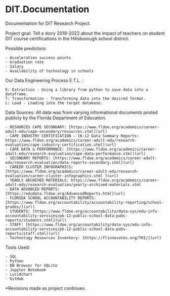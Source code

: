 # DIT.Documentation
Documentation for DIT Research Project.


Project goal: Tell a story 2018-2022 about the impact of teachers on student DIT course certifications in the Hillsborough school district.

Possible predictors:

	- Acceleration success points
 	- Graduation rate
	- Salary
	- Availability of technology in schools

Our Data Engineering Process E.T.L. :

	E: Extraction - Using a library from python to save data into a dataframe.
	T: Transformation - Transforming data into the desired format.
	L: Load - Loading into the target database.

Data Sources: All data was from varying informational documents posted publicly by the Florida Department of Education.

    - RESOURCES CAPE SECONDARY: [https://www.fldoe.org/academics/career-adult-edu/cape-secondary/resources.stml](url)
    - CAPE INDUSTRY CERTIFICATION – [K-12 Data Summary Reports: https://www.fldoe.org/academics/career-adult-edu/research-evaluation/cape-industry-certification.stml](url)
    - CAPE DATA & PERFORMANCE: [https://www.fldoe.org/academics/career-adult-edu/research-evaluation/cape-data-performance.stml](url)
    - SECONDARY REPORTS: [https://www.fldoe.org/academics/career-adult-edu/research-evaluation/data-reports-secondary.stml](url)
    - CAREER CLUSTER INFOGRAPHICS: [https://www.fldoe.org/academics/career-adult-edu/research-evaluation/career-cluster-infographics.stml ](url)
    - YEARLY ARCHIVED MATERIALS: https://www.fldoe.org/academics/career-adult-edu/research-evaluation/yearly-archived-materials.stml 
    - DATA ADVANCED REPORTS: [https://edudata.fldoe.org/AdvancedReports.html](url)
    - FLORIDA SCHOOL ACCOUNTABILITY REPORTS: [https://www.fldoe.org/accountability/accountability-reporting/school-grades/](url)
    - STUDENTS: [https://www.fldoe.org/accountability/data-sys/edu-info-accountability-services/pk-12-public-school-data-pubs-reports/students.stml](url)
    - STAFF: [https://www.fldoe.org/accountability/data-sys/edu-info-accountability-services/pk-12-public-school-data-pubs-reports/staff.stml](url)
    - Technology Resources Inventory: [https://flinnovates.org/TRI/](url)

Tools Used:

	- SQL
	- Python
	- DB Browser for SQLite
 	- Jupyter Notebook
  	- Lucidchart
   	- GitHub

*Revisions made as project continues.
